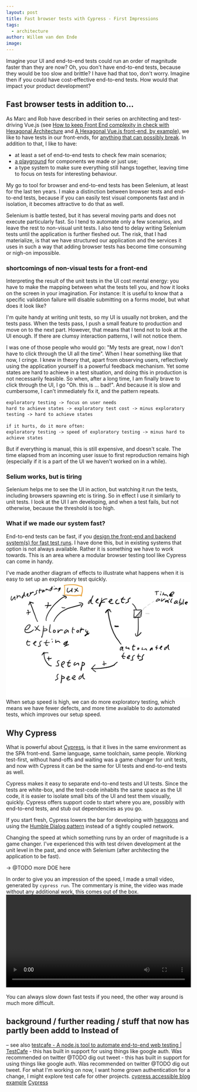 ```yaml
---
layout: post
title: Fast browser tests with Cypress - First Impressions
tags:
  - architecture
author: Willem van den Ende
image:
---
```


Imagine your UI and end-to-end tests could run an order of magnitude faster than
they are now? Oh, you don't have end-to-end tests, because they would be too
slow and brittle? I have had that too, don't worry. Imagine then if you could
have cost-effective end-to-end tests. How would that impact your product
development?

## Fast browser tests in addition to...

As Marc and Rob have described in their series on architecting and test-driving Vue.js (see [How to keep Front End complexity in check with Hexagonal Architecture](/2020/09/09/how-to-keep-complexity-in-check-with-hexagonal-architecture.html) and [A Hexagonal Vue.js front-end, by example](/2020/09/25/hexagonal-frontend-example.html)), we like to have tests in our front-ends, for [anything that can possibly break](http://wiki.c2.com/?TestEverythingThatCouldPossiblyBreak). In addition to that, I like to have:

* at least a set of end-to-end tests to check few main scenarios;
* [a playground](https://storybook.js.org) for components we made or just use;
* a type system to make sure everything still hangs together, leaving time to focus on tests for interesting behaviour.

My go to tool for browser and end-to-end tests has been Selenium, at least for
the last ten years. I make a distinction between browser tests and end-to-end
tests, because if you can easily test visual components fast and in isolation,
it becomes attractive to do that as well.

Selenium is battle tested, but it has several moving parts and does not execute
particularly fast. So I tend to automate only a few scenarios, and leave the
rest to non-visual unit tests. I also tend to delay writing Selenium tests until the application is further fleshed out. The risk, that I had materialize, is that we have structured our application and the services it uses in such a way that adding browser tests has become time consuming or nigh-on impossible.

### shortcomings of non-visual tests for a front-end
Interpreting the result of the unit tests in the UI cost mental energy: you have to make the mapping between what the tests tell you, and how it looks on the screen in your imagination. For instance: It is useful to know that a specific validation failure will disable submitting on a forms model, but what does it look like?

I'm quite handy at writing unit tests, so my UI is usually not broken, and the tests pass. When the tests pass, I push a small feature to production and move on to the next part. However, that means that I tend not to look at the UI enough. If there are clumsy interaction patterns, I will not notice them.

I was one of those people who would go: "My tests are great, now I don't have to click through the UI all the time". When I hear something like that now, I cringe. I knew in theory that, apart from observing users, reflectively using the application yourself is a powerful feedback mechanism. Yet some states are hard to achieve in a test situation, and doing this in production is not necessarily feasible. So when, after a long time, I am finally brave to click through the UI, I go "Oh. this is ... bad!". And because it is slow and cumbersome, I can't immediately fix it, and the pattern repeats.

```
exploratory testing -> focus on user needs
hard to achieve states -> exploratory test cost -> minus exploratory testing -> hard to achieve states

if it hurts, do it more often:
exploratory testing -> speed of exploratory testing -> minus hard to achieve states
```


But if everything is manual, this is still expensive, and doesn't scale. The time elapsed from an incoming user issue to first reproduction remains high (especially if it is a part of the UI we haven't worked on in a while).

### Selium works, but is tiring
Selenium helps me to see the UI in action, but watching it run the tests, including browsers spawning etc is tiring. So in effect I use it similarly to unit tests. I look at the UI I am developing, and when a test fails, but not otherwise, because the threshold is too high.

### What if we made our system fast?
End-to-end tests can be fast, if you [design the front-end and backend system(s) for fast test runs](/2020/09/17/test-architecture.html). I have done this, but in existing systems that option is not always available. Rather it is something we have to work towards. This is an area where a modular browser testing tool like Cypress can come in handy.

I've made another diagram of effects to illustrate what happens when it is easy to set up an exploratory test quickly.
![Diagram is explained below.](/attachments/blogposts/2020/cypress-doe-exploratory.jpg)
When setup speed is high, we can do more exploratory testing, which means we have fewer defects, and more time available to do automated tests, which improves our setup speed.

## Why Cypress

What is powerful about [Cypress](https://www.cypress.io/), is that it lives in
the same environment as the SPA front-end. Same language, same toolchain, same
people. Working test-first, without hand-offs and waiting was a game changer for
unit tests, and now with Cypress it can be the same for UI tests and end-to-end tests as well.

Cypress makes it easy to separate end-to-end tests and UI tests. Since the tests
are white-box, and the test-code inhabits the same space as the UI code, it is
easier to isolate small bits of the UI and test them visually, quickly. Cypress
offers support code to start where you are, possibly with end-to-end tests, and
stub out dependencies as you go.

If you start fresh, Cypress lowers the bar for developing with
[hexagons](/2020/08/20/hexagonal-architecture.html) and using the [Humble
Dialog pattern](http://xunitpatterns.com/Humble%20Object.html) instead of a tightly coupled network.

Changing the speed at which something runs by an order of magnitude is a game
changer. I've experienced this with test driven development at the unit level in
the past, and once with Selenium (after architecting the application to be
fast).

-> @TODO more DOE here

In order to give you an impression of the speed, I made a small video, generated by `cypress run`. The commentary is mine, the video was made without any additional work, this comes out of the box.
<video width="100%" controls alt="A video of the testrunner made from a CI script. Runs six tests in twelve seconds. Initial startup time is about five seconds">
  <source src="/attachments/blogposts/2020/cypress_run.mp4" type="video/mp4">
Your browser does not support the video tag.
</video>

You can always slow down fast tests if you need, the other way around is much more difficult.

## background / further reading / stuff that now has partly been addd to Instead of
&#x2013; see also [testcafe - A node.js tool to automate end-to-end web testing | TestCafe](a_node_js_tool_to_automate_end_to_end_web_testing_testcafe.md) - this has built in support for using things like google auth. Was recommended on twitter @TODO dig out tweet - this has built in support for using things like google auth. Was recommended on twitter @TODO dig out tweet. For what I'm working on now, I want home grown authentication for a change, I might explore test cafe for other projects.
[cypress accessible blog example](cypress_example_recipes_examples_blogs_a11y_at_master_cypress_io_cypress_example_recipes.md)
[Cypress](20200925094231-cypress.md)
